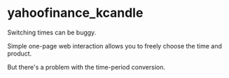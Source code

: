 # yahoofinance_kcandle
Switching times can be buggy.

Simple one-page web interaction allows you to freely choose the time and product.

But there's a problem with the time-period conversion.


